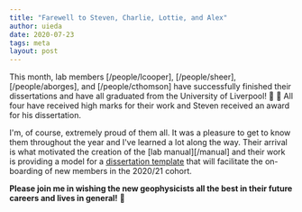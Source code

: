 ```yaml
---
title: "Farewell to Steven, Charlie, Lottie, and Alex"
author: uieda
date: 2020-07-23
tags: meta
layout: post
---
```


This month, lab members [/people/lcooper], [/people/sheer], [/people/aborges],
and [/people/cthomson] have successfully finished their dissertations and have
all graduated from the University of Liverpool! 🎉 🎊
All four have received high marks for their work and Steven received an award
for his dissertation.

I'm, of course, extremely proud of them all. It was a pleasure to get to know
them throughout the year and I've learned a lot along the way.
Their arrival is what motivated the creation of the [lab manual][/manual] and
their work is providing a model for a
[dissertation template](https://github.com/compgeolab/dissertation-template)
that will facilitate the on-boarding of new members in the 2020/21 cohort.

**Please join me in wishing the new geophysicists all the best in their future
careers and lives in general!** 🥂

